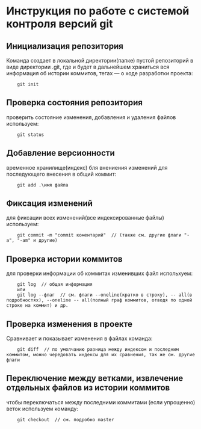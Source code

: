 # **Инструкция по работе с системой контроля версий git**

## Инициализация репозитория

Команда создает в локальной директории(папке) пустой репозиторий в виде директории .git, где и будет в дальнейшем храниться вся информация об истории коммитов, тегах — о ходе разработки проекта:

        git init

## Проверка состояния репозитория

проверить состояние изменения, добавления и удаления файлов используем:

        git status

## Добавление версионности

временное хранилище(индекс) бля внениения изменений для последующего внесения в общий коммит:

        git add .\имя файла 

## Фиксация изменений

для фиксации всех изменений(все индексированные файлы) используем:

        git commit -m "commit коментарий"  // (также см. другие флаги "-a", "-am" и другие)

## Проверка истории коммитов

для проверки информации об коммитах изменивших файл испольхуем:

        git log  // общая информация    
        или 
        git log --флаг  // см. флаги --oneline(кратко в строку), -- all(в подробностях), --oneline -- all(полный граф коммитов, отводя по одной строке на коммит) и др.

## Проверка изменения в проекте

Сравнивает и показывает изменения в файлах команда:

        git diff  // по умолчанию разница между индексом и последним коммитом, можно чередовать индексы для их сравнения, так же см. другие флаги

## Переключение между ветками, извлечение отдельных файлов из истории коммитов

чтобы переключаться между последними коммитами (если
упрощенно) веток используем команду: 

        git checkout  // см. подробно master